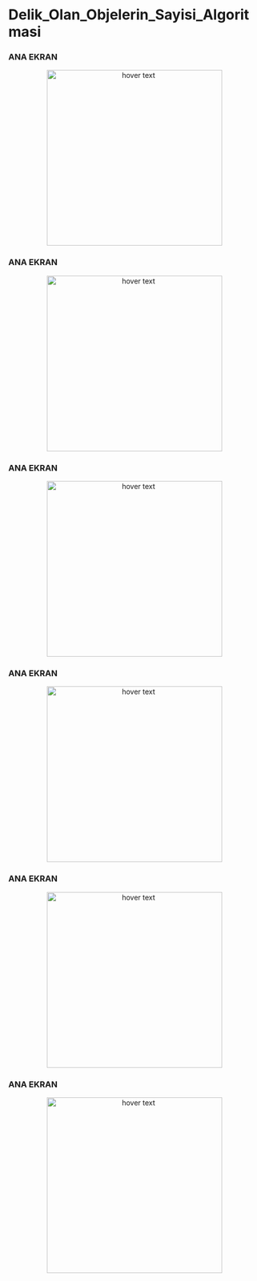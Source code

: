 # Delik_Olan_Objelerin_Sayisi_Algoritmasi

### ANA EKRAN
<p align="center">
  <img src="" width="350" title="hover text">
</p>
 
 
 ### ANA EKRAN
<p align="center">
  <img src="![1](https://user-images.githubusercontent.com/82450697/116828281-61e12d00-aba6-11eb-83ac-19d382fc67a9.png)" width="350" title="hover text">
</p>

### ANA EKRAN
<p align="center">
  <img src="![2](https://user-images.githubusercontent.com/82450697/116828282-660d4a80-aba6-11eb-8ebf-29e4dd15c35e.png)" width="350" title="hover text">
</p>

### ANA EKRAN
<p align="center">
  <img src="![3](https://user-images.githubusercontent.com/82450697/116828285-69083b00-aba6-11eb-97b6-d2d6299e2366.jpg)" width="350" title="hover text">
</p>

### ANA EKRAN
<p align="center">
  <img src="![4](https://user-images.githubusercontent.com/82450697/116828290-6d345880-aba6-11eb-88cc-6f029d03f1ab.jpg)" width="350" title="hover text">
</p>

### ANA EKRAN
<p align="center">
  <img src="![sonuc](https://user-images.githubusercontent.com/82450697/116828297-70c7df80-aba6-11eb-8428-666992a43f5d.PNG)" width="350" title="hover text">
</p>
